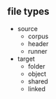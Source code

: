 ## file types
* source
    - corpus
    - header
    - runner
* target
    - folder
    - object
    - shared
    - linked

